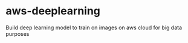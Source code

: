 # aws-deeplearning
Build deep learning model to train on images on aws cloud for big data purposes 
